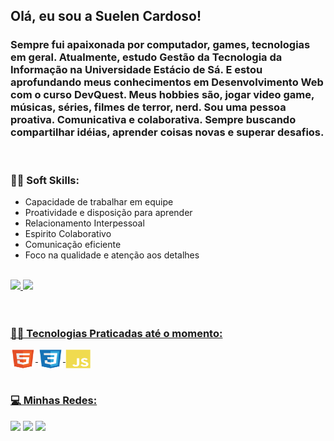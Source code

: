## Olá, eu sou a Suelen Cardoso!

<h3>Sempre fui apaixonada por computador, games, tecnologias em geral.
Atualmente, estudo Gestão da Tecnologia da Informação na Universidade Estácio de Sá.
E estou aprofundando meus conhecimentos em Desenvolvimento Web com o curso DevQuest.
Meus hobbies são, jogar video game, músicas, séries, filmes de terror, nerd.
Sou uma pessoa proativa. Comunicativa e colaborativa. 
Sempre buscando compartilhar idéias, aprender coisas novas e superar desafios.</h3>

<br>

<h3>🧝‍♀️ Soft Skills:</h3>
<ul>
 <li>Capacidade de trabalhar em equipe</li>
 <li>Proatividade e disposição para aprender</li>
 <li>Relacionamento Interpessoal</li>
 <li>Espirito Colaborativo</li>
 <li>Comunicação eficiente</li>
 <li>Foco na qualidade e atenção aos detalhes</li>
</ul>

<br>
 
 <div>
   <a href="https://github.com/SuelenSCardoso">
   <img height="180em" src="https://github-readme-stats.vercel.app/api?username=SuelenSCardoso&show_icons=true&theme=tokyonight&include_all_commits=true&count_private=true"/>
   <img height="180em" src="https://github-readme-stats.vercel.app/api/top-langs/?username=SuelenSCardoso&layout=compact&langs_count=6&theme=tokyonight"/>

</div>
 
 <br> 
 
 

<div style="display: inline_block"><br>
 <h3>👩‍💻 Tecnologias Praticadas até o momento:</h3>
 <img align="center" alt="HTML" height="30" width="40" src="https://raw.githubusercontent.com/devicons/devicon/master/icons/html5/html5-original.svg"> 
 <img align="center" alt="CSS" height="30" width="40" src="https://raw.githubusercontent.com/devicons/devicon/master/icons/css3/css3-original.svg">
 <img align="center" alt="Js" height="30" width="40" src="https://raw.githubusercontent.com/devicons/devicon/master/icons/javascript/javascript-plain.svg">
</div>
 
 <br>
 
 
<div> 
 <h3>💻 Minhas Redes:</h3>
  
 
 
 <a href="https://instagram.com/scardosof" target="_blank"><img src="https://img.shields.io/badge/-Instagram-%23E4405F?style=for-the-badge&logo=instagram&logoColor=white" target="_blank"></a>
  <a href = "sudavj@gmail.com"><img src="https://img.shields.io/badge/-Gmail-%23333?style=for-the-badge&logo=gmail&logoColor=white" target="_blank"></a>
  <a href="https://www.linkedin.com/in/suelen-cardoso-5aa786140" target="_blank"><img src="https://img.shields.io/badge/-LinkedIn-%230077B5?style=for-the-badge&logo=linkedin&logoColor=white" target="_blank"></a> 
 
 
 
</div>
